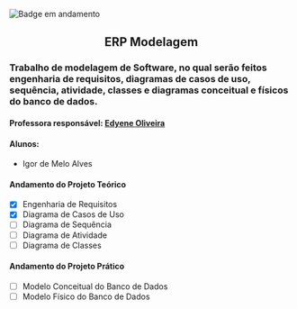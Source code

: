 ![Badge em andamento](https://img.shields.io/badge/STATUS-EM%20ANDAMENTO-brightgreen&?style=for-the-badge)
<h2 align="center">ERP Modelagem</h2>
<h3>Trabalho de modelagem de Software, no qual serão feitos engenharia de requisitos, diagramas de casos de uso, sequência, atividade, classes e diagramas conceitual e físicos do banco de dados.</h3>


#### Professora responsável: [Edyene Oliveira](https://www.linkedin.com/in/edyene-oliveira-49809727/)

#### Alunos:
- Igor de Melo Alves

#### Andamento do Projeto Teórico
- [x] Engenharia de Requisitos
- [x] Diagrama de Casos de Uso
- [ ] Diagrama de Sequência
- [ ] Diagrama de Atividade
- [ ] Diagrama de Classes

#### Andamento do Projeto Prático
- [ ] Modelo Conceitual do Banco de Dados
- [ ] Modelo Físico do Banco de Dados